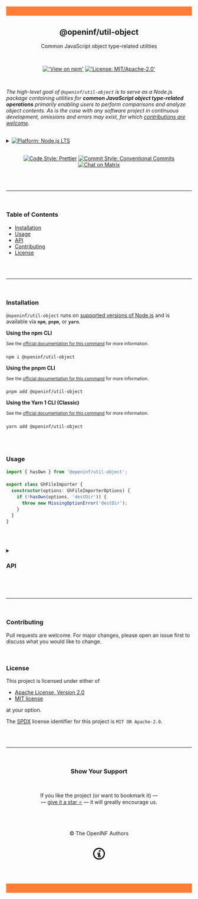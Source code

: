 [![Orange banner indicating a preview software component][release-level-banner--unstable]](#)

<div align="center">

## @openinf/util-object

Common JavaScript object type-related utilities

<br />

[!['View on npm'][npm-badge--shields]][npm-badge-url]
[!['License: MIT/Apache-2.0'][license-badge--shields]][license-badge-url]

</div>

<br />

_The high-level goal of `@openinf/util-object` is to serve as a Node.js package
containing utilities for **common JavaScript object type-related operations**
primarily enabling users to perform comparisons and analyze object contents. As
is the case with any software project in continuous development, omissions and
errors may exist, for which [contributions are welcome](#contributing)._

<br />

<details id="platform--node-js-lts">
	<summary>
		<a
			href="#platform--node-js-lts"
			title="Platform: Node.js LTS"
		>
			<img
				src="https://img.shields.io/badge/Node.js-LTS-black?logo=Node.js&logoColor=lightgreen&color=2a2a2a&labelColor=black"
				alt="Platform: Node.js LTS"
			/>
		</a>
	</summary>
	<div align="left"><br />
		<a
			target="_blank"
			title="Node.js release schedule"
			href="https://github.com/nodejs/release#release-schedule"
		>
			<strong>Supported Node.js Environments</strong>
		</a><br /><br />

- [ ] v4：Argon (Ar)
- [ ] v6：Boron (B)
- [ ] v8：Carbon (C)
- [ ] v10：Dubnium (Db)
- [ ] v12：Erbium (Er)
- [x] v14：Fermium (Fm)
- [x] v16：Gallium (Ga)
- [x] v18：Hydrogen (H)
<!-- TODO
- [x] v20: Iron (Fe) -->

</div></details>

<br />

<div align="center">

[![Code Style: Prettier][prettier-badge]][prettier-url]
[![Commit Style: Conventional Commits][conventional-commits-badge]][conventional-commits-url]
[![Chat on Matrix][matrix-badge--shields]][matrix-url]

</div>

<br /><br />

---

<br />

### Table of Contents

- [Installation](#installation)
- [Usage](#usage)
- [API](#api)
- [Contributing](#contributing)
- [License](#license)

<br /><br />

---

<br />

### Installation

`@openinf/util-object` runs on
[supported versions of Node.js](#platform--node-js-lts) and is available via
**`npm`**, **`pnpm`**, or **`yarn`**.

**Using the npm CLI**

<sup>See the
[official documentation for this command](https://docs.npmjs.com/cli/commands/npm-install)
for more information.</sup>

```shell
npm i @openinf/util-object
```

**Using the pnpm CLI**

<sup>See the
[official documentation for this command](https://pnpm.io/cli/add) for more
information.</sup>

```shell
pnpm add @openinf/util-object
```

**Using the Yarn 1 CLI (Classic)**

<sup>See the
[official documentation for this command](https://classic.yarnpkg.com/en/docs/cli/add)
for more information.</sup>

```shell
yarn add @openinf/util-object
```

<br /><br />

### Usage

```ts
import { hasOwn } from '@openinf/util-object';

export class GhFileImporter {
  constructor(options: GhFileImporterOptions) {
    if (!hasOwn(options, 'destDir')) {
      throw new MissingOptionError('destDir');
    }
  }
}
```

<br /><br />

<details>
	<summary><h3>API</h3></summary>

<dl>
<dt><a href="#map">map([opt_initial])</a> ⇒ <code>T</code></dt>
<dd><p>Returns a map-like object. If <code>opt_initial</code> is provided, copies its own
properties into the newly created object.</p>
</dd>
<dt><a href="#hasOwn">hasOwn(obj, key)</a> ⇒ <code>boolean</code></dt>
<dd><p>Checks if the given key is a property in the map.</p>
</dd>
<dt><a href="#ownProperty">ownProperty(obj, key)</a> ⇒ <code>unknown</code></dt>
<dd><p>Returns obj[key] iff key is obj&#39;s own property (is not inherited).
Otherwise, returns undefined.</p>
</dd>
<dt><a href="#deepMerge">deepMerge(target, source, depth)</a> ⇒ <code>Object</code></dt>
<dd><p>Deep merges source into target.</p>
</dd>
<dt><a href="#omit">omit(o, props)</a> ⇒ <code>Record.&lt;string, (number|RegExp)&gt;</code></dt>
<dd></dd>
<dt><a href="#objectsEqualShallow">objectsEqualShallow(o1, o2)</a> ⇒ <code>boolean</code></dt>
<dd></dd>
<dt><a href="#memo">memo(obj, prop, factory)</a> ⇒ <code>R</code></dt>
<dd><p>Takes an object, a property name, and a factory function. If the value of
the property is undefined, it generates a value with the factory function,
updates the object originally passed, and returns the value that was returned
by the factory function.</p>
</dd>
</dl>

<a name="map"></a>

## map([opt_initial]) ⇒ <code>T</code>

Returns a map-like object. If `opt_initial` is provided, copies its own
properties into the newly created object.

**Kind**: global function

| Param         | Type           | Description                                 |
| ------------- | -------------- | ------------------------------------------- |
| [opt_initial] | <code>T</code> | This should typically be an object literal. |

<a name="hasOwn"></a>

## hasOwn(obj, key) ⇒ <code>boolean</code>

Checks if the given key is a property in the map.

**Kind**: global function

| Param | Type                | Description          |
| ----- | ------------------- | -------------------- |
| obj   | <code>T</code>      | a map like property. |
| key   | <code>string</code> |                      |

<a name="ownProperty"></a>

## ownProperty(obj, key) ⇒ <code>unknown</code>

Returns obj[key] iff key is obj's own property (is not inherited). Otherwise,
returns undefined.

**Kind**: global function

| Param | Type                                                 |
| ----- | ---------------------------------------------------- |
| obj   | <code>Record.&lt;string, (number\|RegExp)&gt;</code> |
| key   | <code>string</code>                                  |

<a name="deepMerge"></a>

## deepMerge(target, source, depth) ⇒ <code>Object</code>

Deep merges source into target.

**Kind**: global function  
**Throws**:

- <code>Error</code> If source contains a circular reference. Note: Only nested
  objects are deep-merged, primitives and arrays are not.

| Param  | Type                | Default         | Description                                                               |
| ------ | ------------------- | --------------- | ------------------------------------------------------------------------- |
| target | <code>Object</code> |                 |                                                                           |
| source | <code>Object</code> |                 |                                                                           |
| depth  | <code>number</code> | <code>10</code> | The maximum merge depth. If exceeded, Object.assign will be used instead. |

<a name="deepMerge..queue"></a>

### deepMerge~queue : <code>Array.&lt;ITargetSourceDepth&gt;</code>

**Kind**: inner constant of [<code>deepMerge</code>](#deepMerge)  
<a name="omit"></a>

## omit(o, props) ⇒ <code>Record.&lt;string, (number\|RegExp)&gt;</code>

**Kind**: global function  
**Returns**: <code>Record.&lt;string, (number\|RegExp)&gt;</code> - An object
with the given properties removed.

| Param | Type                                                 | Description                                     |
| ----- | ---------------------------------------------------- | ----------------------------------------------- |
| o     | <code>Record.&lt;string, (number\|RegExp)&gt;</code> | An object to remove properties from.            |
| props | <code>Array.&lt;string&gt;</code>                    | A list of properties to remove from the Object. |

<a name="objectsEqualShallow"></a>

## objectsEqualShallow(o1, o2) ⇒ <code>boolean</code>

**Kind**: global function

| Param | Type                                                                                                 |
| ----- | ---------------------------------------------------------------------------------------------------- |
| o1    | <code>!Record.&lt;string, (number\|RegExp)&gt;</code> \| <code>null</code> \| <code>undefined</code> |
| o2    | <code>!Record.&lt;string, (number\|RegExp)&gt;</code> \| <code>null</code> \| <code>undefined</code> |

<a name="memo"></a>

## memo(obj, prop, factory) ⇒ <code>R</code>

Takes an object, a property name, and a factory function. If the value of the
property is undefined, it generates a value with the factory function, updates
the object originally passed, and returns the value that was returned by the
factory function.

**Kind**: global function

| Param   | Type                  |
| ------- | --------------------- |
| obj     | <code>T</code>        |
| prop    | <code>string</code>   |
| factory | <code>function</code> |

<br /><br />

</details>

<br /><br />

---

<br />

### Contributing

Pull requests are welcome. For major changes, please open an issue first to
discuss what you would like to change.

<br />

### License

This project is licensed under either of

- [Apache License, Version 2.0](https://www.apache.org/licenses/LICENSE-2.0)
- [MIT license](https://opensource.org/licenses/MIT)

at your option.

The [SPDX](https://spdx.dev) license identifier for this project is
`MIT OR Apache-2.0`.

<br /><br />

---

<br />

<div align="center">

### Show Your Support

<br />

If you like the project (or want to bookmark it)&nbsp;&mdash;<br />
&mdash;&nbsp;[give it a star ⭐️][]&nbsp;&mdash;&nbsp;it will greatly encourage
us.

<br /><br />

&copy; The OpenINF Authors

<br />

<a title="The OpenINF website" href="https://open.inf.is" rel="author">
  <img alt="The OpenINF logo" height="32px" width="32px" src="https://raw.githubusercontent.com/openinf/openinf.github.io/live/assets/img/svg/logo.svg?sanitize=true" />
</a>

</div>

<br /><br />

[![Orange banner indicating a preview software component][release-level-banner--unstable]](#)

<!-- BEGIN LINK DEFINITIONS -->
[conventional-commits-badge]: https://img.shields.io/badge/commit%20style-Conventional-%23fa6673?logoColor=white&logo=data:image/svg+xml;base64,PHN2ZyB4bWxucz0iaHR0cDovL3d3dy53My5vcmcvMjAwMC9zdmciIHZpZXdCb3g9IjAgMCAzMCAzMCI+PHBhdGggc3R5bGU9ImZpbGw6ICNGRkYiIGQ9Ik0xNSwyQTEzLDEzLDAsMSwxLDIsMTUsMTMsMTMsMCwwLDEsMTUsMm0wLTJBMTUsMTUsMCwxLDAsMzAsMTUsMTUsMTUsMCwwLDAsMTUsMFoiLz48L3N2Zz4K 'Commit Style: Conventional Commits'
[conventional-commits-url]: https://www.conventionalcommits.org 'Commit Style: Conventional Commits'
[give it a star ⭐️]: https://github.com/OpenINF/openinf-util-object/stargazers
[license-badge--shields]: https://img.shields.io/badge/license-MIT%2FApache--2.0-blue.svg?logo=github 'License: MIT/Apache 2.0'
[license-badge-url]: #license 'License: MIT/Apache 2.0'
[matrix-badge--shields]: https://img.shields.io/badge/matrix-join%20chat-%2346BC99?logo=matrix 'Chat on Matrix'
[matrix-url]: https://matrix.to/#/#openinf:matrix.org 'You&apos;re invited to talk on Matrix'
[npm-badge--shields]: https://img.shields.io/npm/v/@openinf/util-object/latest.svg?logo=npm&color=fe7d37 'View on npm'
[npm-badge-url]: https://www.npmjs.com/package/@openinf/util-object#top 'View on npm'
[prettier-badge]: https://img.shields.io/badge/code_style-Prettier-ff69b4.svg?logo=prettier 'Code Style: Prettier'
[prettier-url]: https://prettier.io/playground 'Code Style: Prettier'
[release-level-banner--unstable]: https://raw.githubusercontent.com/OpenINF/openinf.github.io/live/assets/img/svg/release-level-banner--unstable.svg?sanitize=true 'Banner for Release Level: Unstable'
<!-- END LINK DEFINITIONS -->
